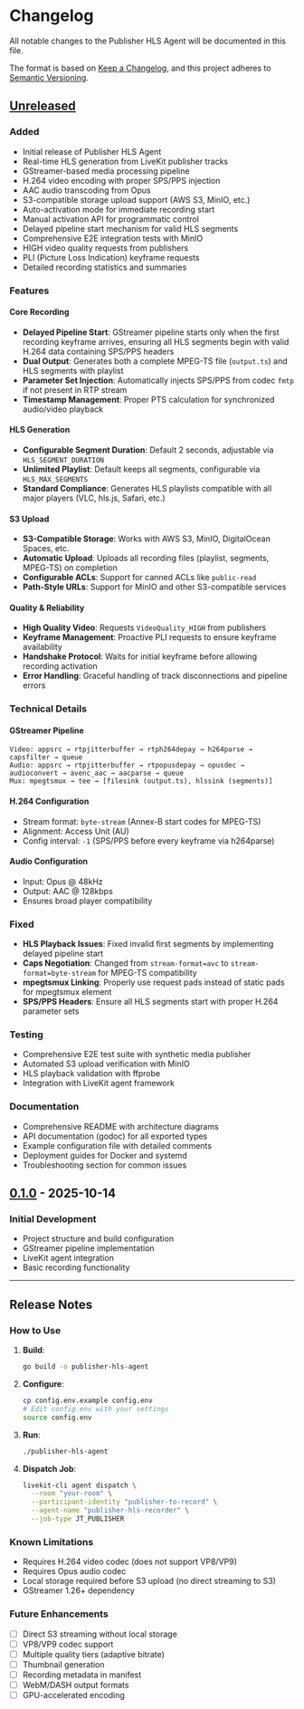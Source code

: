 # Changelog

All notable changes to the Publisher HLS Agent will be documented in this file.

The format is based on [Keep a Changelog](https://keepachangelog.com/en/1.0.0/),
and this project adheres to [Semantic Versioning](https://semver.org/spec/v2.0.0.html).

## [Unreleased]

### Added
- Initial release of Publisher HLS Agent
- Real-time HLS generation from LiveKit publisher tracks
- GStreamer-based media processing pipeline
- H.264 video encoding with proper SPS/PPS injection
- AAC audio transcoding from Opus
- S3-compatible storage upload support (AWS S3, MinIO, etc.)
- Auto-activation mode for immediate recording start
- Manual activation API for programmatic control
- Delayed pipeline start mechanism for valid HLS segments
- Comprehensive E2E integration tests with MinIO
- HIGH video quality requests from publishers
- PLI (Picture Loss Indication) keyframe requests
- Detailed recording statistics and summaries

### Features

#### Core Recording
- **Delayed Pipeline Start**: GStreamer pipeline starts only when the first recording keyframe arrives, ensuring all HLS segments begin with valid H.264 data containing SPS/PPS headers
- **Dual Output**: Generates both a complete MPEG-TS file (`output.ts`) and HLS segments with playlist
- **Parameter Set Injection**: Automatically injects SPS/PPS from codec `fmtp` if not present in RTP stream
- **Timestamp Management**: Proper PTS calculation for synchronized audio/video playback

#### HLS Generation
- **Configurable Segment Duration**: Default 2 seconds, adjustable via `HLS_SEGMENT_DURATION`
- **Unlimited Playlist**: Default keeps all segments, configurable via `HLS_MAX_SEGMENTS`
- **Standard Compliance**: Generates HLS playlists compatible with all major players (VLC, hls.js, Safari, etc.)

#### S3 Upload
- **S3-Compatible Storage**: Works with AWS S3, MinIO, DigitalOcean Spaces, etc.
- **Automatic Upload**: Uploads all recording files (playlist, segments, MPEG-TS) on completion
- **Configurable ACLs**: Support for canned ACLs like `public-read`
- **Path-Style URLs**: Support for MinIO and other S3-compatible services

#### Quality & Reliability
- **High Quality Video**: Requests `VideoQuality_HIGH` from publishers
- **Keyframe Management**: Proactive PLI requests to ensure keyframe availability
- **Handshake Protocol**: Waits for initial keyframe before allowing recording activation
- **Error Handling**: Graceful handling of track disconnections and pipeline errors

### Technical Details

#### GStreamer Pipeline
```
Video: appsrc → rtpjitterbuffer → rtph264depay → h264parse → capsfilter → queue
Audio: appsrc → rtpjitterbuffer → rtpopusdepay → opusdec → audioconvert → avenc_aac → aacparse → queue
Mux: mpegtsmux → tee → [filesink (output.ts), hlssink (segments)]
```

#### H.264 Configuration
- Stream format: `byte-stream` (Annex-B start codes for MPEG-TS)
- Alignment: Access Unit (AU)
- Config interval: `-1` (SPS/PPS before every keyframe via h264parse)

#### Audio Configuration
- Input: Opus @ 48kHz
- Output: AAC @ 128kbps
- Ensures broad player compatibility

### Fixed
- **HLS Playback Issues**: Fixed invalid first segments by implementing delayed pipeline start
- **Caps Negotiation**: Changed from `stream-format=avc` to `stream-format=byte-stream` for MPEG-TS compatibility
- **mpegtsmux Linking**: Properly use request pads instead of static pads for mpegtsmux element
- **SPS/PPS Headers**: Ensure all HLS segments start with proper H.264 parameter sets

### Testing
- Comprehensive E2E test suite with synthetic media publisher
- Automated S3 upload verification with MinIO
- HLS playback validation with ffprobe
- Integration with LiveKit agent framework

### Documentation
- Comprehensive README with architecture diagrams
- API documentation (godoc) for all exported types
- Example configuration file with detailed comments
- Deployment guides for Docker and systemd
- Troubleshooting section for common issues

## [0.1.0] - 2025-10-14

### Initial Development
- Project structure and build configuration
- GStreamer pipeline implementation
- LiveKit agent integration
- Basic recording functionality

---

## Release Notes

### How to Use

1. **Build**:
   ```bash
   go build -o publisher-hls-agent
   ```

2. **Configure**:
   ```bash
   cp config.env.example config.env
   # Edit config.env with your settings
   source config.env
   ```

3. **Run**:
   ```bash
   ./publisher-hls-agent
   ```

4. **Dispatch Job**:
   ```bash
   livekit-cli agent dispatch \
     --room "your-room" \
     --participant-identity "publisher-to-record" \
     --agent-name "publisher-hls-recorder" \
     --job-type JT_PUBLISHER
   ```

### Known Limitations

- Requires H.264 video codec (does not support VP8/VP9)
- Requires Opus audio codec
- Local storage required before S3 upload (no direct streaming to S3)
- GStreamer 1.26+ dependency

### Future Enhancements

- [ ] Direct S3 streaming without local storage
- [ ] VP8/VP9 codec support
- [ ] Multiple quality tiers (adaptive bitrate)
- [ ] Thumbnail generation
- [ ] Recording metadata in manifest
- [ ] WebM/DASH output formats
- [ ] GPU-accelerated encoding

[Unreleased]: https://github.com/am-sokolov/livekit-agent-sdk-go/compare/v0.1.0...HEAD
[0.1.0]: https://github.com/am-sokolov/livekit-agent-sdk-go/releases/tag/v0.1.0
